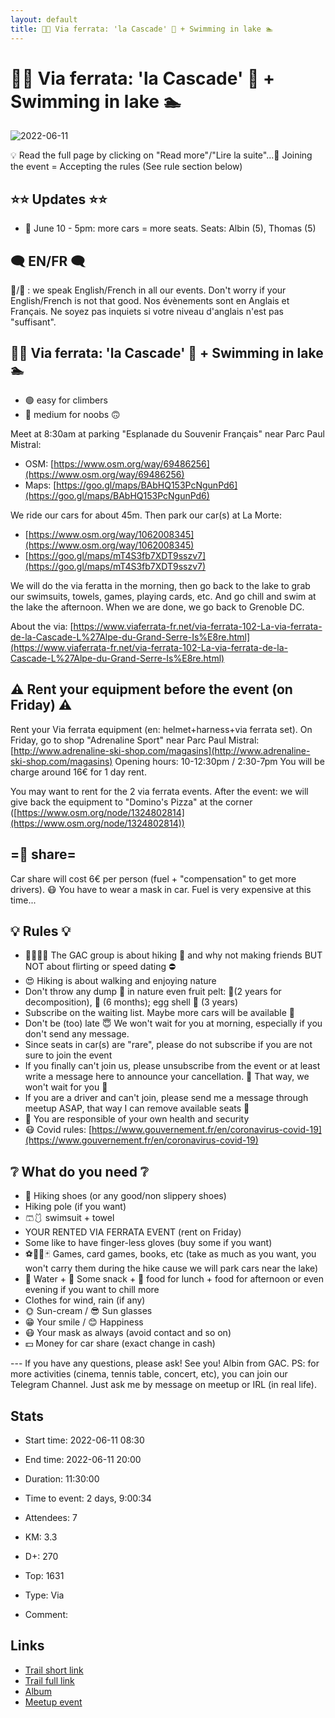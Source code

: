 ```yaml
---
layout: default
title: 🧗🔵 Via ferrata: 'la Cascade' 🌊 + Swimming in lake 🏊️
---
```


# 🧗🔵 Via ferrata: 'la Cascade' 🌊 + Swimming in lake 🏊️

![2022-06-11](/Stats/img/orig/2022-06-11.jpg)

💡 Read the full page by clicking on "Read more"/"Lire la suite"...💜
Joining the event = Accepting the rules (See rule section below)

## ⭐⭐ Updates ⭐⭐

* 📅 June 10 - 5pm: more cars = more seats. Seats: Albin (5), Thomas (5)

## 🗨️ EN/FR 🗨️
🦅/🐓 : we speak English/French in all our events. Don't worry if your English/French is not that good. Nos évènements sont en Anglais et Français. Ne soyez pas inquiets si votre niveau d'anglais n'est pas "suffisant".

## 🧗🔵 Via ferrata: 'la Cascade' 🌊 + Swimming in lake 🏊️

* 🟢 easy for climbers
* 🔵 medium for noobs 🙃

Meet at 8:30am at parking "Esplanade du Souvenir Français" near Parc Paul Mistral:

* OSM: [https://www.osm.org/way/69486256](https://www.osm.org/way/69486256)
* Maps: [https://goo.gl/maps/BAbHQ153PcNgunPd6](https://goo.gl/maps/BAbHQ153PcNgunPd6)

We ride our cars for about 45m. Then park our car(s) at La Morte:

* [https://www.osm.org/way/1062008345](https://www.osm.org/way/1062008345)
* [https://goo.gl/maps/mT4S3fb7XDT9sszv7](https://goo.gl/maps/mT4S3fb7XDT9sszv7)

We will do the via feratta in the morning, then go back to the lake to grab our swimsuits, towels, games, playing cards, etc. And go chill and swim at the lake the afternoon. When we are done, we go back to Grenoble DC.

About the via: [https://www.viaferrata-fr.net/via-ferrata-102-La-via-ferrata-de-la-Cascade-L%27Alpe-du-Grand-Serre-Is%E8re.html](https://www.viaferrata-fr.net/via-ferrata-102-La-via-ferrata-de-la-Cascade-L%27Alpe-du-Grand-Serre-Is%E8re.html)

## ⚠️ Rent your equipment before the event (on Friday) ⚠️
Rent your Via ferrata equipment (en: helmet+harness+via ferrata set).
On Friday, go to shop "Adrenaline Sport" near Parc Paul Mistral: [http://www.adrenaline-ski-shop.com/magasins](http://www.adrenaline-ski-shop.com/magasins)
Opening hours: 10-12:30pm / 2:30-7pm
You will be charge around 16€ for 1 day rent.

You may want to rent for the 2 via ferrata events.
After the event: we will give back the equipment to "Domino's Pizza" at the corner ([https://www.osm.org/node/1324802814](https://www.osm.org/node/1324802814))

## =🚗 share=
Car share will cost 6€ per person (fuel + "compensation" to get more drivers). 😷 You have to wear a mask in car. Fuel is very expensive at this time...

## 💡 Rules 💡

* 🚶‍♀️🚶‍♂️ The GAC group is about hiking 🥾 and why not making friends BUT NOT about flirting or speed dating ⛔
* 😍 Hiking is about walking and enjoying nature
* Don't throw any dump 🚮 in nature even fruit pelt: 🍌(2 years for decomposition), 🍊 (6 months); egg shell 🥚 (3 years)
* Subscribe on the waiting list. Maybe more cars will be available 🚗
* Don't be (too) late 😇 We won't wait for you at morning, especially if you don't send any message.
* Since seats in car(s) are "rare", please do not subscribe if you are not sure to join the event
* If you finally can't join us, please unsubscribe from the event or at least write a message here to announce your cancellation. 💜 That way, we won't wait for you 💜
* If you are a driver and can't join, please send me a message through meetup ASAP, that way I can remove available seats 🚗
* 💟 You are responsible of your own health and security
* 😷 Covid rules: [https://www.gouvernement.fr/en/coronavirus-covid-19](https://www.gouvernement.fr/en/coronavirus-covid-19)

## ❔ What do you need ❔

* 🥾 Hiking shoes (or any good/non slippery shoes)
* Hiking pole (if you want)
* 🩳🩱 swimsuit + towel
* YOUR RENTED VIA FERRATA EVENT (rent on Friday)
* Some like to have finger-less gloves (buy some if you want)
* ⚽🏐🎲🃏 Games, card games, books, etc (take as much as you want, you won't carry them during the hike cause we will park cars near the lake)
* 🧃 Water + 🍫 Some snack + 🥗 food for lunch + food for afternoon or even evening if you want to chill more
* Clothes for wind, rain (if any)
* 🌞 Sun-cream / 😎 Sun glasses
* 😁 Your smile / 😊 Happiness
* 😷 Your mask as always (avoid contact and so on)
* 💵 Money for car share (exact change in cash)

\-\-\-
If you have any questions, please ask!
See you! Albin from GAC.
PS: for more activities (cinema, tennis table, concert, etc), you can join our Telegram Channel. Just ask me by message on meetup or IRL (in real life).

## Stats

- Start time: 2022-06-11 08:30
- End time: 2022-06-11 20:00
- Duration: 11:30:00
- Time to event: 2 days, 9:00:34
- Attendees: 7

- KM: 3.3
- D+: 270
- Top: 1631
- Type: Via
- Comment: 

## Links

- [Trail short link](https://s.42l.fr/5T-cQFmJ)
- [Trail full link]()
- [Album](https://binnette.github.io/GacImg2022/2022-06-11-🧗🔵-Via-ferrata-la-Cascade-🌊-Swimming-in-lake-🏊️.html)
- [Meetup event](https://www.meetup.com/grenoble-adventure-club-english-french/events/286450234/)
